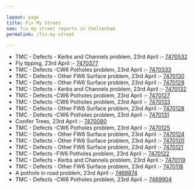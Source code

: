 ```yaml
---

layout: page
title: Fix My Street
seo: fix my street reports in Cheltenham
permalink: /fix-my-street

---
```


<!-- fix_marker starts -->

- TMC - Defects - Kerbs and Channels problem, 23rd April :- [7470532](https://www.fixmystreet.com/report/7470532)
- Fly tipping, 23rd April :- [7470377](https://www.fixmystreet.com/report/7470377)
- TMC - Defects -CW6 Potholes  problem, 23rd April :- [7470333](https://www.fixmystreet.com/report/7470333)
- TMC - Defects - Other FW6  Surface problem, 23rd April :- [7470130](https://www.fixmystreet.com/report/7470130)
- TMC - Defects - Other FW6  Surface problem, 23rd April :- [7470129](https://www.fixmystreet.com/report/7470129)
- TMC - Defects - Kerbs and Channels problem, 23rd April :- [7470132](https://www.fixmystreet.com/report/7470132)
- TMC - Defects -CW6 Potholes  problem, 23rd April :- [7470127](https://www.fixmystreet.com/report/7470127)
- TMC - Defects -CW6 Potholes  problem, 23rd April :- [7470133](https://www.fixmystreet.com/report/7470133)
- TMC - Defects - Other FW6  Surface problem, 23rd April :- [7470128](https://www.fixmystreet.com/report/7470128)
- TMC - Defects -CW6 Potholes  problem, 23rd April :- [7470131](https://www.fixmystreet.com/report/7470131)
- Conifer Trees, 23rd April :- [7470080](https://www.fixmystreet.com/report/7470080)
- TMC - Defects -CW6 Potholes  problem, 23rd April :- [7470125](https://www.fixmystreet.com/report/7470125)
- TMC - Defects - Other FW6  Surface problem, 23rd April :- [7470124](https://www.fixmystreet.com/report/7470124)
- TMC - Defects - Other FW6  Surface problem, 23rd April :- [7470120](https://www.fixmystreet.com/report/7470120)
- TMC - Defects - Other FW6  Surface problem, 23rd April :- [7470121](https://www.fixmystreet.com/report/7470121)
- TMC - Defects -FW6 Potholes problem, 23rd April :- [7470122](https://www.fixmystreet.com/report/7470122)
- TMC - Defects - Kerbs and Channels problem, 23rd April :- [7470119](https://www.fixmystreet.com/report/7470119)
- TMC - Defects - Other FW6  Surface problem, 23rd April :- [7470118](https://www.fixmystreet.com/report/7470118)
- A pothole in road problem, 23rd April :- [7469874](https://www.fixmystreet.com/report/7469874)
- TMC - Defects -CW6 Potholes  problem, 23rd April :- [7469904](https://www.fixmystreet.com/report/7469904)

<!-- fix_marker ends -->